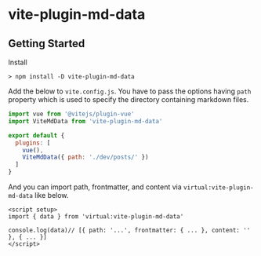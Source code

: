 # vite-plugin-md-data

## Getting Started
Install

```shell
> npm install -D vite-plugin-md-data 
```

Add the below to `vite.config.js`.
You have to pass the options having `path` property which is used to specify the directory containing markdown files.

```js
import vue from '@vitejs/plugin-vue'
import ViteMdData from 'vite-plugin-md-data'

export default {
  plugins: [
    vue(),
    ViteMdData({ path: './dev/posts/' })
  ]
}
```

And you can import path, frontmatter, and content via `virtual:vite-plugin-md-data` like below.

```vue
<script setup>
import { data } from 'virtual:vite-plugin-md-data'

console.log(data)// [{ path: '...', frontmatter: { ... }, content: '' }, { ... }]
</script>
```

